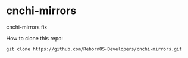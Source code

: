 # cnchi-mirrors
cnchi-mirrors fix

How to clone this repo:

```
git clone https://github.com/RebornOS-Developers/cnchi-mirrors.git
```

